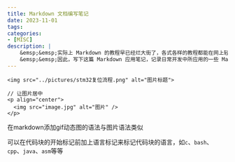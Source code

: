 ```yaml
---
title: Markdown 文档编写笔记
date: 2023-11-01
tags:
categories: 
- [MISC]
description: |
    &emsp;&emsp;实际上 Markdown 的教程早已经烂大街了，各式各样的教程都能在网上轻易找到，但是对于本人来说，网上各样信息繁杂，每次皆要检索一番，未免太过麻烦。<br>
    &emsp;&emsp;因此，写下这篇 Markdown 应用笔记，记录日常开发中所应用的一些 Markdown 编写语法或者技巧，主要为私有检索或回顾使用，当然，如果还能对他人起到那么一点作用，那就再好不过了。
---
```






```
<img src="../pictures/stm32复位流程.png" alt="图片标题">

// 让图片居中
<p align="center">
  <img src="image.jpg" alt="图片" />
</p>
```

在markdown添加gif动态图的语法与图片语法类似


可以在代码块的开始标记前加上语言标记来标记代码块的语言，如`c`、`bash`、`cpp`、`java`、`asm`等等




